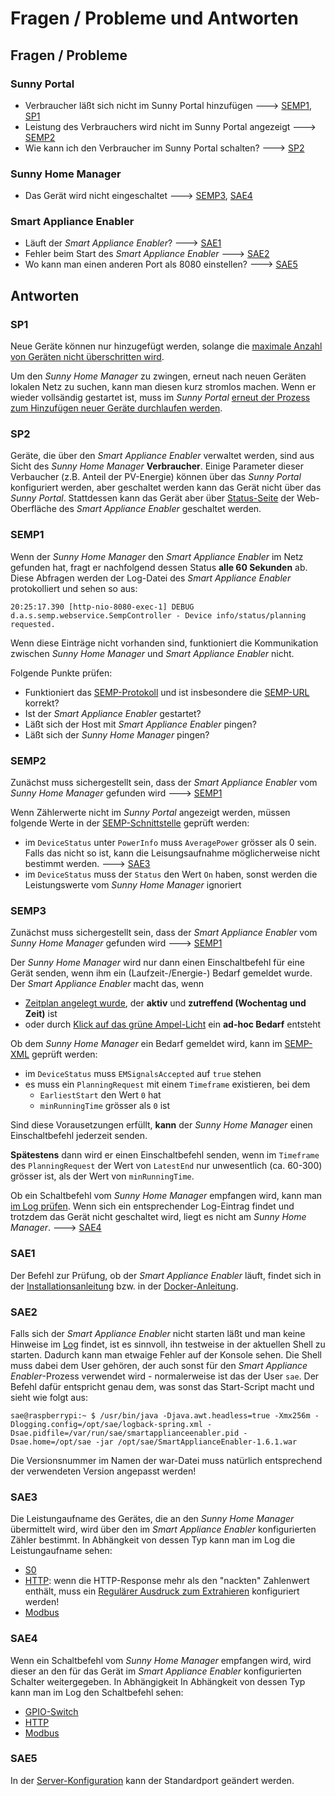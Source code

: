 # Fragen / Probleme und Antworten

## Fragen / Probleme
### Sunny Portal
- Verbraucher läßt sich nicht im Sunny Portal hinzufügen ---> [SEMP1](#semp1), [SP1](#sp1)
- Leistung des Verbrauchers wird nicht im Sunny Portal angezeigt ---> [SEMP2](#semp2)
- Wie kann ich den Verbraucher im Sunny Portal schalten? ---> [SP2](#sp2)

### Sunny Home Manager
- Das Gerät wird nicht eingeschaltet ---> [SEMP3](#semp3), [SAE4](#sae4)

### Smart Appliance Enabler
- Läuft der *Smart Appliance Enabler*? ---> [SAE1](#sae1)
- Fehler beim Start des *Smart Appliance Enabler* ---> [SAE2](#sae2)
- Wo kann man einen anderen Port als 8080 einstellen? ---> [SAE5](#sae5)

## Antworten

### SP1
Neue Geräte können nur hinzugefügt werden, solange die [maximale Anzahl von Geräten nicht überschritten wird](SunnyPortal_DE.md#max-devices).

Um den *Sunny Home Manager* zu zwingen, erneut nach neuen Geräten lokalen Netz zu suchen, kann man diesen kurz stromlos machen. Wenn er wieder vollsändig gestartet ist, muss im *Sunny Portal* [erneut der Prozess zum Hinzufügen neuer Geräte durchlaufen werden](SunnyPortal_DE.md).

### SP2
Geräte, die über den *Smart Appliance Enabler* verwaltet werden, sind aus Sicht des *Sunny Home Manager* **Verbraucher**. Einige Parameter dieser Verbaucher (z.B. Anteil der PV-Energie) können über das *Sunny Portal* konfiguriert werden, aber geschaltet werden kann das Gerät nicht über das *Sunny Portal*. Stattdessen kann das Gerät aber über [Status-Seite](Status_DE.md) der Web-Oberfläche des *Smart Appliance Enabler* geschaltet werden.

### SEMP1
Wenn der *Sunny Home Manager* den *Smart Appliance Enabler* im Netz gefunden hat, fragt er nachfolgend dessen Status **alle 60 Sekunden** ab. Diese Abfragen werden der Log-Datei des *Smart Appliance Enabler* protokolliert und sehen so aus:
```
20:25:17.390 [http-nio-8080-exec-1] DEBUG d.a.s.semp.webservice.SempController - Device info/status/planning requested.
```
Wenn diese Einträge nicht vorhanden sind, funktioniert die Kommunikation zwischen *Sunny Home Manager* und *Smart Appliance Enabler* nicht.

Folgende Punkte prüfen:
- Funktioniert das [SEMP-Protokoll](SEMP_DE.md) und ist insbesondere die [SEMP-URL](SEMP_DE.md#url) korrekt?
- Ist der *Smart Appliance Enabler* gestartet?
- Läßt sich der Host mit *Smart Appliance Enabler* pingen?
- Läßt sich der *Sunny Home Manager* pingen?

### SEMP2
Zunächst muss sichergestellt sein, dass der *Smart Appliance Enabler* vom *Sunny Home Manager* gefunden wird ---> [SEMP1](#semp1)

Wenn Zählerwerte nicht im *Sunny Portal* angezeigt werden, müssen folgende Werte in der [SEMP-Schnittstelle](SEMP_DE.md#xml) geprüft werden:
- im `DeviceStatus` unter `PowerInfo` muss `AveragePower` grösser als 0 sein. Falls das nicht so ist, kann die Leisungsaufnahme möglicherweise nicht bestimmt werden. ---> [SAE3](#sae3)
- im `DeviceStatus` muss der `Status` den Wert `On` haben, sonst werden die Leistungswerte vom *Sunny Home Manager* ignoriert

### SEMP3
Zunächst muss sichergestellt sein, dass der *Smart Appliance Enabler* vom *Sunny Home Manager* gefunden wird ---> [SEMP1](#semp1)

Der *Sunny Home Manager* wird nur dann einen Einschaltbefehl für eine Gerät senden, wenn ihm ein (Laufzeit-/Energie-) Bedarf gemeldet wurde. Der *Smart Appliance Enabler* macht das, wenn 

- [Zeitplan angelegt wurde](Schedules_DE.md), der **aktiv** und **zutreffend (Wochentag und Zeit)** ist
- oder durch [Klick auf das grüne Ampel-Licht](Status_DE.md#click-green) ein **ad-hoc Bedarf** entsteht

Ob dem *Sunny Home Manager* ein Bedarf gemeldet wird, kann im [SEMP-XML](SEMP_DE.md#xml) geprüft werden:
- im `DeviceStatus` muss `EMSignalsAccepted` auf `true` stehen
- es muss ein `PlanningRequest` mit einem `Timeframe` existieren, bei dem
  - `EarliestStart` den Wert `0` hat
  - `minRunningTime` grösser als `0` ist  

Sind diese Vorausetzungen erfüllt, **kann** der *Sunny Home Manager* einen Einschaltbefehl jederzeit senden.

**Spätestens** dann wird er einen Einschaltbefehl senden, wenn im `Timeframe` des `PlanningRequest` der Wert von `LatestEnd` nur unwesentlich (ca. 60-300) grösser ist, als der Wert von `minRunningTime`.

Ob ein Schaltbefehl vom *Sunny Home Manager* empfangen wird, kann man [im Log prüfen](Logging_DE.md#control-request). Wenn sich ein entsprechender Log-Eintrag findet und trotzdem das Gerät nicht geschaltet wird, liegt es nicht am *Sunny Home Manager*.  ---> [SAE4](#sae4)

### SAE1
Der Befehl zur Prüfung, ob der *Smart Appliance Enabler* läuft, findet sich in der [Installationsanleitung](ManualInstallation_DE.md#status) bzw. in der [Docker-Anleitung](Docker_DE.md#container-status).

### SAE2
Falls sich der *Smart Appliance Enabler* nicht starten läßt und man keine Hinweise im [Log](Logging_DE.md) findet, ist es sinnvoll, ihn testweise in der aktuellen Shell zu starten. Dadurch kann man etwaige Fehler auf der Konsole sehen. Die Shell muss dabei dem User gehören, der auch sonst für den *Smart Appliance Enabler*-Prozess verwendet wird - normalerweise ist das der User `sae`.
Der Befehl dafür entspricht genau dem, was sonst das Start-Script macht und sieht wie folgt aus:
```console
sae@raspberrypi:~ $ /usr/bin/java -Djava.awt.headless=true -Xmx256m -Dlogging.config=/opt/sae/logback-spring.xml -Dsae.pidfile=/var/run/sae/smartapplianceenabler.pid -Dsae.home=/opt/sae -jar /opt/sae/SmartApplianceEnabler-1.6.1.war
```  
Die Versionsnummer im Namen der war-Datei muss natürlich entsprechend der verwendeten Version angepasst werden!

### SAE3
Die Leistungaufname des Gerätes, die an den *Sunny Home Manager* übermittelt wird, wird über den im *Smart Appliance Enabler* konfigurierten Zähler bestimmt. In Abhängkeit von dessen Typ kann man im Log die Leistungaufname sehen:
- [S0](SOMeter_DE.md#log)
- [HTTP](HttpMeter_DE.md#log): wenn die HTTP-Response mehr als den "nackten" Zahlenwert enthält, muss ein [Regulärer Ausdruck zum Extrahieren](WertExtraktion_DE.md) konfiguriert werden!
- [Modbus](ModbusMeter_DE.md#log)


### SAE4
Wenn ein Schaltbefehl vom *Sunny Home Manager* empfangen wird, wird dieser an den für das Gerät im *Smart Appliance Enabler* konfigurierten Schalter weitergegeben. In Abhängigkeit In Abhängkeit von dessen Typ kann man im Log den Schaltbefehl sehen:  
- [GPIO-Switch](GPIOSwitch_DE.md#log)
- [HTTP](HttpSwitch_DE.md#log)
- [Modbus](ModbusSwitch_DE.md#log)

### SAE5
In der [Server-Konfiguration](ConfigurationFiles_DE.md#etc-default-smartapplianceenabler) kann der Standardport geändert werden.

